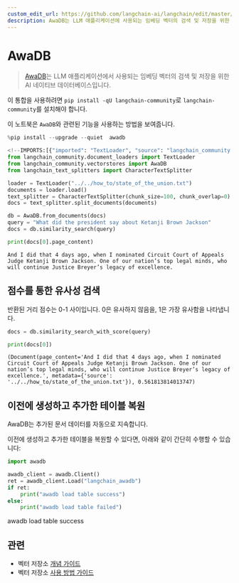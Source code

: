 ```yaml
---
custom_edit_url: https://github.com/langchain-ai/langchain/edit/master/docs/docs/integrations/vectorstores/awadb.ipynb
description: AwaDB는 LLM 애플리케이션에 사용되는 임베딩 벡터의 검색 및 저장을 위한 AI 네이티브 데이터베이스입니다.
---
```


# AwaDB
> [AwaDB](https://github.com/awa-ai/awadb)는 LLM 애플리케이션에서 사용되는 임베딩 벡터의 검색 및 저장을 위한 AI 네이티브 데이터베이스입니다.

이 통합을 사용하려면 `pip install -qU langchain-community`로 `langchain-community`를 설치해야 합니다.

이 노트북은 `AwaDB`와 관련된 기능을 사용하는 방법을 보여줍니다.

```python
%pip install --upgrade --quiet  awadb
```


```python
<!--IMPORTS:[{"imported": "TextLoader", "source": "langchain_community.document_loaders", "docs": "https://api.python.langchain.com/en/latest/document_loaders/langchain_community.document_loaders.text.TextLoader.html", "title": "AwaDB"}, {"imported": "AwaDB", "source": "langchain_community.vectorstores", "docs": "https://api.python.langchain.com/en/latest/vectorstores/langchain_community.vectorstores.awadb.AwaDB.html", "title": "AwaDB"}, {"imported": "CharacterTextSplitter", "source": "langchain_text_splitters", "docs": "https://api.python.langchain.com/en/latest/character/langchain_text_splitters.character.CharacterTextSplitter.html", "title": "AwaDB"}]-->
from langchain_community.document_loaders import TextLoader
from langchain_community.vectorstores import AwaDB
from langchain_text_splitters import CharacterTextSplitter
```


```python
loader = TextLoader("../../how_to/state_of_the_union.txt")
documents = loader.load()
text_splitter = CharacterTextSplitter(chunk_size=100, chunk_overlap=0)
docs = text_splitter.split_documents(documents)
```


```python
db = AwaDB.from_documents(docs)
query = "What did the president say about Ketanji Brown Jackson"
docs = db.similarity_search(query)
```


```python
print(docs[0].page_content)
```

```output
And I did that 4 days ago, when I nominated Circuit Court of Appeals Judge Ketanji Brown Jackson. One of our nation’s top legal minds, who will continue Justice Breyer’s legacy of excellence.
```

## 점수를 통한 유사성 검색

반환된 거리 점수는 0-1 사이입니다. 0은 유사하지 않음을, 1은 가장 유사함을 나타냅니다.

```python
docs = db.similarity_search_with_score(query)
```


```python
print(docs[0])
```

```output
(Document(page_content='And I did that 4 days ago, when I nominated Circuit Court of Appeals Judge Ketanji Brown Jackson. One of our nation’s top legal minds, who will continue Justice Breyer’s legacy of excellence.', metadata={'source': '../../how_to/state_of_the_union.txt'}), 0.561813814013747)
```

## 이전에 생성하고 추가한 테이블 복원

AwaDB는 추가된 문서 데이터를 자동으로 지속합니다.

이전에 생성하고 추가한 테이블을 복원할 수 있다면, 아래와 같이 간단히 수행할 수 있습니다:

```python
import awadb

awadb_client = awadb.Client()
ret = awadb_client.Load("langchain_awadb")
if ret:
    print("awadb load table success")
else:
    print("awadb load table failed")
```

awadb load table success

## 관련

- 벡터 저장소 [개념 가이드](/docs/concepts/#vector-stores)
- 벡터 저장소 [사용 방법 가이드](/docs/how_to/#vector-stores)